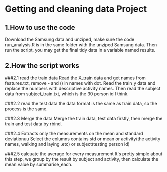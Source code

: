 # Getting and cleaning data Project
## 1.How to use the code
Download the Samsung data and unziped, make sure the code run_analysis.R is in the same folder with the unziped Samsung data. Then run the script, you may get the final tidy data in a variable named results.
## 2.How the script works
###2.1 read the train data
Read the X_train data and get names from features.txt, remove - and () in names with dot. Read the train_y data and replace the numbers with descriptive activity names. Then read the subject data from subject_train.txt, which is the 30 person id I think.

###2.2 read the test data
the data format is the same as train data, so the process is the same.

###2.3 Merge the data
Merge the train data, test data firstly, then merge the train and test data by rbind.

###2.4 Extracts only the measurements on the mean and standard deviationuu 
Select the columns contains std or mean or activity(the activity names, walking and laying .etc) or subject(testing person id)

###2.5 calcuate the average for every measurement
It's pretty simple about this step, we group by the result by subject and activity, then calculate the mean value by summarise_each.
